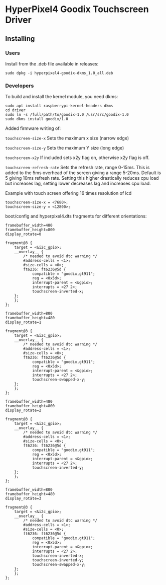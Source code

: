 # HyperPixel4 Goodix Touchscreen Driver

## Installing

### Users

Install from the .deb file available in releases:

```
sudo dpkg -i hyperpixel4-goodix-dkms_1.0_all.deb
```

### Developers

To build and install the kernel module, you need dkms:

```
sudo apt install raspberrypi-kernel-headers dkms
cd driver
sudo ln -s /full/path/to/goodix-1.0 /usr/src/goodix-1.0
sudo dkms install goodix/1.0
```

Added firmware writing of:

```touchscreen-size-x```
	Sets the maximum x size (narrow edge)
	
```touchscreen-size-y```
	Sets the maximum Y size (long edge)
	
```touchscreen-x2y```
	If included sets x2y flag on, otherwise x2y flag is off.
	
```touchscreen-refresh-rate```
	Sets the refresh rate, range 0-15ms. This is added to the 5ms overhead of the screen giving a range 5-20ms.
	Default is 5 giving 10ms refresh rate.
	Setting this higher drastically reduces cpu load but increases lag, setting lower decreases lag and increases cpu load.
	
Example with touch screen offering 16 times resolution of lcd

```
touchscreen-size-x = <7680>;
touchscreen-size-y = <12800>;
```





boot/config and hyperpixel4.dts fragments for different orientations:

```
framebuffer_width=480
framebuffer_height=800
display_rotate=0
```


    fragment@3 {
        target = <&i2c_gpio>;
        __overlay__ {
            /* needed to avoid dtc warning */
            #address-cells = <1>;
            #size-cells = <0>;
            ft6236: ft6236@5d {
                compatible = "goodix,gt911";
                reg = <0x5d>;
                interrupt-parent = <&gpio>;
                interrupts = <27 2>;
                touchscreen-inverted-x;
	    };
        };
    };


```
framebuffer_width=800
framebuffer_height=480
display_rotate=1
```

    fragment@3 {
        target = <&i2c_gpio>;
        __overlay__ {
            /* needed to avoid dtc warning */
            #address-cells = <1>;
            #size-cells = <0>;
            ft6236: ft6236@5d {
                compatible = "goodix,gt911";
                reg = <0x5d>;
                interrupt-parent = <&gpio>;
                interrupts = <27 2>;
                touchscreen-swapped-x-y;
	    };
        };
    };


```
framebuffer_width=480
framebuffer_height=800
display_rotate=2
```

    fragment@3 {
        target = <&i2c_gpio>;
        __overlay__ {
            /* needed to avoid dtc warning */
            #address-cells = <1>;
            #size-cells = <0>;
            ft6236: ft6236@5d {
                compatible = "goodix,gt911";
                reg = <0x5d>;
                interrupt-parent = <&gpio>;
                interrupts = <27 2>;
                touchscreen-inverted-y;
	    };
        };
    };


```
framebuffer_width=800
framebuffer_height=480
display_rotate=3
```

    fragment@3 {
        target = <&i2c_gpio>;
        __overlay__ {
            /* needed to avoid dtc warning */
            #address-cells = <1>;
            #size-cells = <0>;
            ft6236: ft6236@5d {
                compatible = "goodix,gt911";
                reg = <0x5d>;
                interrupt-parent = <&gpio>;
                interrupts = <27 2>;
                touchscreen-inverted-x;
                touchscreen-inverted-y;
                touchscreen-swapped-x-y;
	    };
        };
    };


